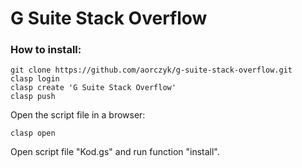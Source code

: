 # G Suite Stack Overflow

### How to install:
```
git clone https://github.com/aorczyk/g-suite-stack-overflow.git
clasp login
clasp create 'G Suite Stack Overflow'
clasp push
```
Open the script file in a browser:
```
clasp open
```
Open script file "Kod.gs" and run function "install".
